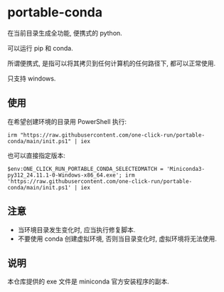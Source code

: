 # portable-conda

在当前目录生成全功能, 便携式的 python.

可以运行 pip 和 conda.

所谓便携式, 是指可以将其拷贝到任何计算机的任何路径下, 都可以正常使用.

只支持 windows.

## 使用

在希望创建环境的目录用 PowerShell 执行:

```
irm "https://raw.githubusercontent.com/one-click-run/portable-conda/main/init.ps1" | iex
```

也可以直接指定版本:

```
$env:ONE_CLICK_RUN_PORTABLE_CONDA_SELECTEDMATCH = 'Miniconda3-py312_24.11.1-0-Windows-x86_64.exe'; irm 'https://raw.githubusercontent.com/one-click-run/portable-conda/main/init.ps1' | iex
```

## 注意

- 当环境目录发生变化时, 应当执行修复脚本.
- 不要使用 conda 创建虚拟环境, 否则当目录变化时, 虚拟环境将无法使用.

## 说明

本仓库提供的 exe 文件是 miniconda 官方安装程序的副本.
